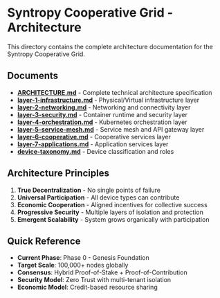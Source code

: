 # Syntropy Cooperative Grid - Architecture

This directory contains the complete architecture documentation for the Syntropy Cooperative Grid.

## Documents

- **[ARCHITECTURE.md](ARCHITECTURE.md)** - Complete technical architecture specification
- **[layer-1-infrastructure.md](layer-1-infrastructure.md)** - Physical/Virtual infrastructure layer
- **[layer-2-networking.md](layer-2-networking.md)** - Networking and connectivity layer
- **[layer-3-security.md](layer-3-security.md)** - Container runtime and security layer
- **[layer-4-orchestration.md](layer-4-orchestration.md)** - Kubernetes orchestration layer
- **[layer-5-service-mesh.md](layer-5-service-mesh.md)** - Service mesh and API gateway layer
- **[layer-6-cooperative.md](layer-6-cooperative.md)** - Cooperative services layer
- **[layer-7-applications.md](layer-7-applications.md)** - Application services layer
- **[device-taxonomy.md](device-taxonomy.md)** - Device classification and roles

## Architecture Principles

1. **True Decentralization** - No single points of failure
2. **Universal Participation** - All device types can contribute
3. **Economic Cooperation** - Aligned incentives for collective success
4. **Progressive Security** - Multiple layers of isolation and protection
5. **Emergent Scalability** - System grows organically with participation

## Quick Reference

- **Current Phase**: Phase 0 - Genesis Foundation
- **Target Scale**: 100,000+ nodes globally
- **Consensus**: Hybrid Proof-of-Stake + Proof-of-Contribution
- **Security Model**: Zero Trust with multi-tenant isolation
- **Economic Model**: Credit-based resource sharing
